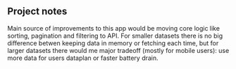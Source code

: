 ## Project notes

Main source of improvements to this app would be moving core logic like sorting, pagination and filtering to API. For smaller datasets there is no big difference betwen keeping data in memory or fetching each time, but for larger datasets there would me major tradeoff (mostly for mobile users): use more data for users dataplan or faster battery drain.  
